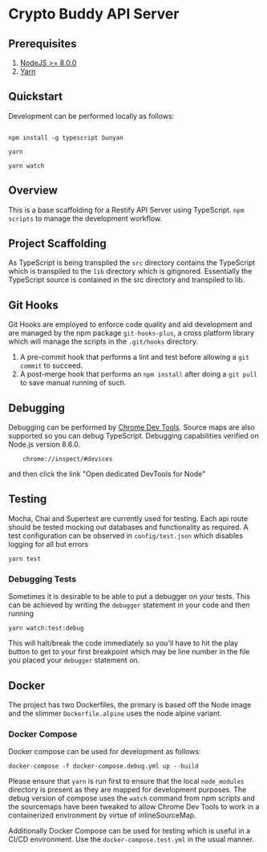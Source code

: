 # Crypto Buddy API Server

## Prerequisites

1. [NodeJS >= 8.0.0](https://nodejs.org/)
2. [Yarn](https://yarnpkg.com/)

## Quickstart

Development can be performed locally as follows:

```

npm install -g typescript bunyan

yarn

yarn watch

```

## Overview

This is a base scaffolding for a Restify API Server using TypeScript. `npm scripts` to manage the development workflow.

## Project Scaffolding

As TypeScript is being transpiled the `src` directory contains the TypeScript which is transpiled to the `lib`
directory which is gitignored.  Essentially the TypeScript source is contained in the src directory and transpiled to lib.

## Git Hooks

Git Hooks are employed to enforce code quality and aid development and are managed by the npm package `git-hooks-plus`,
a cross platform library which will manage the scripts in the `.git/hooks` directory.

1. A pre-commit hook that performs a lint and test before allowing a `git commit` to succeed.
2. A post-merge hook that performs an `npm install` after doing a `git pull` to save manual running of such.

## Debugging

Debugging can be performed by [Chrome Dev Tools](https://medium.com/the-node-js-collection/debugging-node-js-with-google-chrome-4965b5f910f4).
Source maps are also supported so you can debug TypeScript. Debugging capabilities verified on Node.js version 8.6.0.

```
    chrome://inspect/#devices
```

and then click the link "Open dedicated DevTools for Node"


## Testing

Mocha, Chai and Supertest are currently used for testing.  Each api route should be tested mocking out databases and
functionality as required.  A test configuration can be observed in `config/test.json` which disables logging for all
but errors

```
yarn test
```

### Debugging Tests

Sometimes it is desirable to be able to put a debugger on your tests.  This can be achieved by writing the `debugger`
statement in your code and then running

```
yarn watch:test:debug
```

This will halt/break the code immediately so you'll have to hit the play button to get to your first breakpoint which
may be line number in the file you placed your `debugger` statement on.

## Docker

The project has two Dockerfiles, the primary is based off the Node image and the slimmer `Dockerfile.alpine` uses the
node alpine variant.

### Docker Compose

Docker compose can be used for development as follows:

```
docker-compose -f docker-compose.debug.yml up --build
```

Please ensure that `yarn` is run first to ensure that the local `node_modules` directory is present as they are mapped
for development purposes.  The debug version of compose uses the `watch` command from npm scripts and the sourcemaps
have been tweaked to allow Chrome Dev Tools to work in a containerized environment by virtue of inlineSourceMap.

Additionally Docker Compose can be used for testing which is useful in a CI/CD environment.  Use the
`docker-compose.test.yml` in the usual manner.
